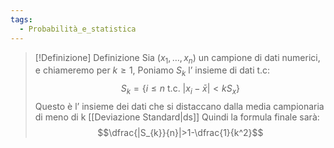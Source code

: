 ```yaml
---
tags:
  - Probabilità_e_statistica
---
```

>[!Definizione]  Definizione
>Sia $(x_{1},\dots,x_{n})$ un campione di dati numerici, e chiameremo per $k\geq1$,
>Poniamo $S_{k}$ l’ insieme di dati t.c:
>$$S_{k}=\{i\leq n \text{ t.c. } |x_{i}-\bar{x}|<kS_{x}\}$$
>Questo è l’ insieme dei dati che si distaccano dalla media campionaria di meno di k [[Deviazione Standard|ds]]
>Quindi la formula finale sarà:
>$$\dfrac{|S_{k}}{n}|>1-\dfrac{1}{k^2}$$
